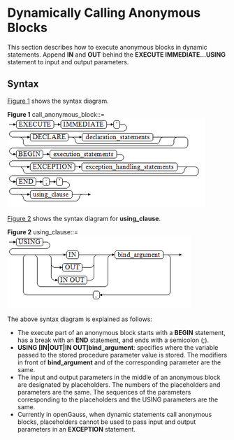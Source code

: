 # Dynamically Calling Anonymous Blocks<a name="EN-US_TOPIC_0245374618"></a>

This section describes how to execute anonymous blocks in dynamic statements. Append  **IN**  and  **OUT**  behind the  **EXECUTE IMMEDIATE...USING**  statement to input and output parameters.

## Syntax<a name="en-us_topic_0237122228_en-us_topic_0059778140_s0e4f9e02e5c543e2a2b41d4884352f9f"></a>

[Figure 1](#en-us_topic_0237122228_en-us_topic_0059778140_fcac14cc166724cca818d8c659b30fbb9)  shows the syntax diagram.

**Figure  1**  call\_anonymous\_block::=<a name="en-us_topic_0237122228_en-us_topic_0059778140_fcac14cc166724cca818d8c659b30fbb9"></a>  
![](figures/call_anonymous_block.png "call_anonymous_block")

[Figure 2](#en-us_topic_0237122228_en-us_topic_0059778140_f06fb8cdac8dc4c42bacd550e446ca6bd)  shows the syntax diagram for  **using\_clause**.

**Figure  2**  using\_clause::=<a name="en-us_topic_0237122228_en-us_topic_0059778140_f06fb8cdac8dc4c42bacd550e446ca6bd"></a>  
![](figures/using_clause-2.png "using_clause-2")

The above syntax diagram is explained as follows:

-   The execute part of an anonymous block starts with a  **BEGIN**  statement, has a break with an  **END**  statement, and ends with a semicolon \(;\).
-   **USING \[IN|OUT|IN OUT\]bind\_argument**: specifies where the variable passed to the stored procedure parameter value is stored. The modifiers in front of  **bind\_argument**  and of the corresponding parameter are the same.
-   The input and output parameters in the middle of an anonymous block are designated by placeholders. The numbers of the placeholders and parameters are the same. The sequences of the parameters corresponding to the placeholders and the USING parameters are the same.
-   Currently in openGauss, when dynamic statements call anonymous blocks, placeholders cannot be used to pass input and output parameters in an  **EXCEPTION**  statement.

